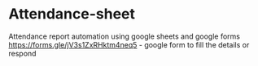 # Attendance-sheet
Attendance report automation using google sheets and google forms
https://forms.gle/jV3s1ZxRHktm4neq5 - google form to fill the details or respond
